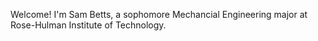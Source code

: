 Welcome! I'm Sam Betts, a sophomore Mechancial Engineering major at Rose-Hulman Institute of Technology. 
